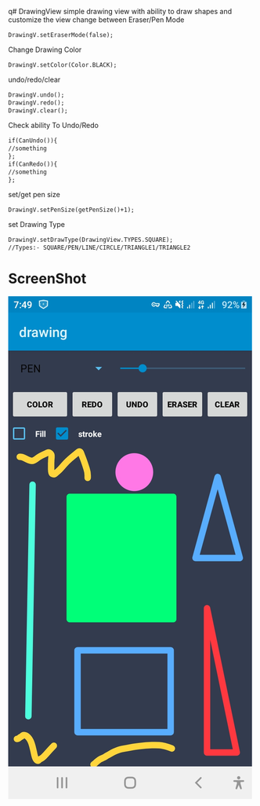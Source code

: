 q# DrawingView
simple drawing view with ability to draw shapes and customize the view
change between Eraser/Pen Mode
```
DrawingV.setEraserMode(false);
```
Change Drawing Color 
```
DrawingV.setColor(Color.BLACK);
```
undo/redo/clear
```
DrawingV.undo();
DrawingV.redo();
DrawingV.clear();
```
Check ability To Undo/Redo
```
if(CanUndo()){
//something
};
if(CanRedo()){
//something
};
```
set/get pen size 
```
DrawingV.setPenSize(getPenSize()+1);
```
set Drawing Type 
```
DrawingV.setDrawType(DrawingView.TYPES.SQUARE);
//Types:- SQUARE/PEN/LINE/CIRCLE/TRIANGLE1/TRIANGLE2
```
# ScreenShot
<img src="images/img1.jpg"></img>
